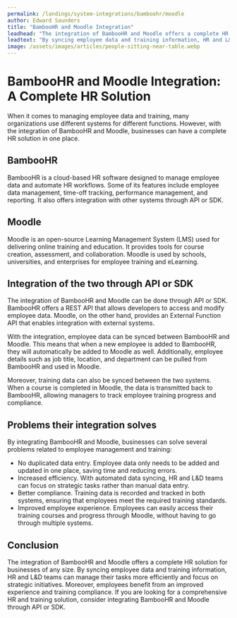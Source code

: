 ```yaml
---
permalink: /landings/system-integrations/bamboohr/moodle
author: Edward Saunders
title: "BambooHR and Moodle Integration"
leadhead: "The integration of BambooHR and Moodle offers a complete HR solution for businesses of any size"
leadtext: "By syncing employee data and training information, HR and L&D teams can manage their tasks more efficiently and focus on strategic initiatives. Moreover, employees benefit from an improved experience and training compliance. If you are looking for a comprehensive HR and training solution, consider integrating BambooHR and Moodle through API or SDK."
image: /assets/images/articles/people-sitting-near-table.webp
---
```

<div class="arttext">	<h1>BambooHR and Moodle Integration: A Complete HR Solution</h1>
	<p>When it comes to managing employee data and training, many organizations use different systems for different functions. However, with the integration of BambooHR and Moodle, businesses can have a complete HR solution in one place.</p>
	<h2>BambooHR</h2>
	<p>BambooHR is a cloud-based HR software designed to manage employee data and automate HR workflows. Some of its features include employee data management, time-off tracking, performance management, and reporting. It also offers integration with other systems through API or SDK.</p>
	<h2>Moodle</h2>
	<p>Moodle is an open-source Learning Management System (LMS) used for delivering online training and education. It provides tools for course creation, assessment, and collaboration. Moodle is used by schools, universities, and enterprises for employee training and eLearning.</p>
	<h2>Integration of the two through API or SDK</h2>
	<p>The integration of BambooHR and Moodle can be done through API or SDK. BambooHR offers a REST API that allows developers to access and modify employee data. Moodle, on the other hand, provides an External Function API that enables integration with external systems.</p>
	<p>With the integration, employee data can be synced between BambooHR and Moodle. This means that when a new employee is added to BambooHR, they will automatically be added to Moodle as well. Additionally, employee details such as job title, location, and department can be pulled from BambooHR and used in Moodle.</p>
	<p>Moreover, training data can also be synced between the two systems. When a course is completed in Moodle, the data is transmitted back to BambooHR, allowing managers to track employee training progress and compliance.</p>
	<h2>Problems their integration solves</h2>
	<p>By integrating BambooHR and Moodle, businesses can solve several problems related to employee management and training:</p>
	<ul>
		<li>No duplicated data entry. Employee data only needs to be added and updated in one place, saving time and reducing errors.</li>
		<li>Increased efficiency. With automated data syncing, HR and L&D teams can focus on strategic tasks rather than manual data entry.</li>
		<li>Better compliance. Training data is recorded and tracked in both systems, ensuring that employees meet the required training standards.</li>
		<li>Improved employee experience. Employees can easily access their training courses and progress through Moodle, without having to go through multiple systems.</li>
	</ul>
	<h2>Conclusion</h2>
	<p>The integration of BambooHR and Moodle offers a complete HR solution for businesses of any size. By syncing employee data and training information, HR and L&D teams can manage their tasks more efficiently and focus on strategic initiatives. Moreover, employees benefit from an improved experience and training compliance. If you are looking for a comprehensive HR and training solution, consider integrating BambooHR and Moodle through API or SDK.</p>
</div>
